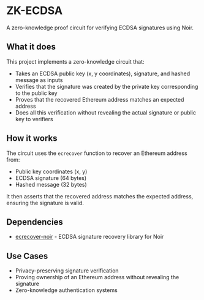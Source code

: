 # ZK-ECDSA

A zero-knowledge proof circuit for verifying ECDSA signatures using Noir.

## What it does

This project implements a zero-knowledge circuit that:

- Takes an ECDSA public key (x, y coordinates), signature, and hashed message as inputs
- Verifies that the signature was created by the private key corresponding to the public key
- Proves that the recovered Ethereum address matches an expected address
- Does all this verification without revealing the actual signature or public key to verifiers

## How it works

The circuit uses the `ecrecover` function to recover an Ethereum address from:

- Public key coordinates (x, y)
- ECDSA signature (64 bytes)
- Hashed message (32 bytes)

It then asserts that the recovered address matches the expected address, ensuring the signature is valid.

## Dependencies

- [ecrecover-noir](https://github.com/colinnielsen/ecrecover-noir) - ECDSA signature recovery library for Noir

## Use Cases

- Privacy-preserving signature verification
- Proving ownership of an Ethereum address without revealing the signature
- Zero-knowledge authentication systems
